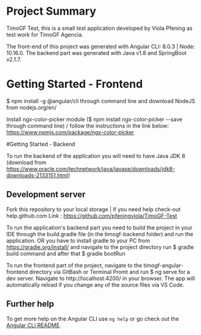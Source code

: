 # Project Summary
TimoGF Test, this is a small test application developed by Viola Pfening as test work for TimoGF Agencia.

The front-end of this project was generated with Angular CLI: 8.0.3 | Node: 10.16.0.
The backend part was generated with Java v1.8 and SpringBoot v2.1.7.

# Getting Started - Frontend

$ npm install -g @angular/cli through command line and download NodeJS from nodejs.org/en/

Install ngx-color-picker module ($ npm install ngx-color-picker --save through command line) / follow the instructions in the link below:
https://www.npmjs.com/package/ngx-color-picker

#Getting Started - Backend

To run the backend of the application you will need to have Java JDK 8 (download from https://www.oracle.com/technetwork/java/javase/downloads/jdk8-downloads-2133151.html)

## Development server

Fork this repository to your local storage | if you need help check-out  help.github.com
Link : https://github.com/pfeningviola/TimoGF-Test


To run the application's backend part you need to build the project in your IDE through the build.gradle file (in the timogf-backend folder) and run the application.
OR you have to install gradle to your PC from https://gradle.org/install/ and navigate to the project directory run $ gradle build command and after that $ gradle bootRun

To run the frontend part of the project, navigate to the timogf-angular-frontend directory via GitBash or Terminal Promt and run $ ng serve for a dev server. Navigate to http://localhost:4200/ in your browser.
The app will automatically reload if you change any of the source files via VS Code.

## Further help

To get more help on the Angular CLI use `ng help` or go check out the [Angular CLI README](https://github.com/angular/angular-cli/blob/master/README.md).